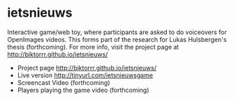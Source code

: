 # ietsnieuws
Interactive game/web toy, where participants are asked to do voiceovers for OpenImages videos.
This forms part of the research for Lukas Hulsbergen's thesis (forthcoming). For more info, visit the project page at http://biktorrr.github.io/ietsnieuws/

* Project page http://biktorrr.github.io/ietsnieuws/
* Live version http://tinyurl.com/ietsnieuwsgame
* Screencast Video (forthcoming)
* Players playing the game video (forthcoming)

